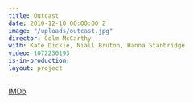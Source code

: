 ```yaml
---
title: Outcast
date: 2010-12-10 00:00:00 Z
image: "/uploads/outcast.jpg"
director: Colm McCarthy
with: Kate Dickie, Niall Bruton, Hanna Stanbridge
video: 1072230193
is-in-production: 
layout: project
---
```


[IMDb](https://www.imdb.com/title/tt1396219/?ref_=nv_sr_srsg_6_tt_8_nm_0_q_outcast)